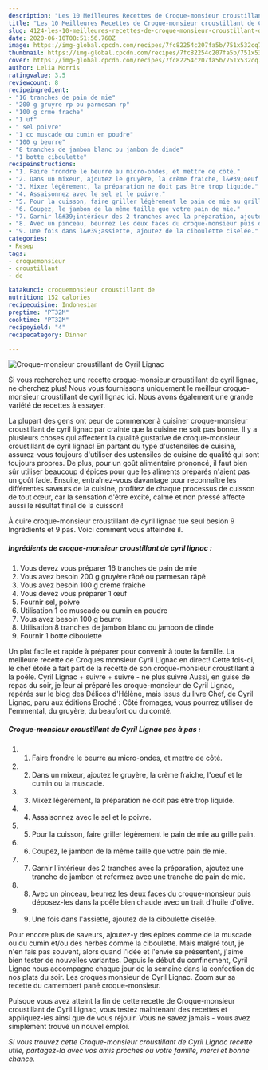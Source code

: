 ```yaml
---
description: "Les 10 Meilleures Recettes de Croque-monsieur croustillant de Cyril Lignac"
title: "Les 10 Meilleures Recettes de Croque-monsieur croustillant de Cyril Lignac"
slug: 4124-les-10-meilleures-recettes-de-croque-monsieur-croustillant-de-cyril-lignac
date: 2020-06-10T08:51:56.768Z
image: https://img-global.cpcdn.com/recipes/7fc82254c207fa5b/751x532cq70/croque-monsieur-croustillant-de-cyril-lignac-photo-principale-de-la-recette.jpg
thumbnail: https://img-global.cpcdn.com/recipes/7fc82254c207fa5b/751x532cq70/croque-monsieur-croustillant-de-cyril-lignac-photo-principale-de-la-recette.jpg
cover: https://img-global.cpcdn.com/recipes/7fc82254c207fa5b/751x532cq70/croque-monsieur-croustillant-de-cyril-lignac-photo-principale-de-la-recette.jpg
author: Lelia Morris
ratingvalue: 3.5
reviewcount: 8
recipeingredient:
- "16 tranches de pain de mie"
- "200 g gruyre rp ou parmesan rp"
- "100 g crme frache"
- "1 uf"
- " sel poivre"
- "1 cc muscade ou cumin en poudre"
- "100 g beurre"
- "8 tranches de jambon blanc ou jambon de dinde"
- "1 botte ciboulette"
recipeinstructions:
- "1. Faire frondre le beurre au micro-ondes, et mettre de côté."
- "2. Dans un mixeur, ajoutez le gruyère, la crème fraiche, l&#39;oeuf et le cumin ou la muscade."
- "3. Mixez légèrement, la préparation ne doit pas être trop liquide."
- "4. Assaisonnez avec le sel et le poivre."
- "5. Pour la cuisson, faire griller légèrement le pain de mie au grille pain."
- "6. Coupez, le jambon de la même taille que votre pain de mie."
- "7. Garnir l&#39;intérieur des 2 tranches avec la préparation, ajoutez une tranche de jambon et refermez avec une tranche de pain de mie."
- "8. Avec un pinceau, beurrez les deux faces du croque-monsieur puis déposez-les dans la poêle bien chaude avec un trait d&#39;huile d&#39;olive."
- "9. Une fois dans l&#39;assiette, ajoutez de la ciboulette ciselée."
categories:
- Resep
tags:
- croquemonsieur
- croustillant
- de

katakunci: croquemonsieur croustillant de 
nutrition: 152 calories
recipecuisine: Indonesian
preptime: "PT32M"
cooktime: "PT32M"
recipeyield: "4"
recipecategory: Dinner

---
```



![Croque-monsieur croustillant de Cyril Lignac](https://img-global.cpcdn.com/recipes/7fc82254c207fa5b/751x532cq70/croque-monsieur-croustillant-de-cyril-lignac-photo-principale-de-la-recette.jpg)

Si vous recherchez une recette croque-monsieur croustillant de cyril lignac, ne cherchez plus! Nous vous fournissons uniquement le meilleur croque-monsieur croustillant de cyril lignac ici. Nous avons également une grande variété de recettes à essayer.

La plupart des gens ont peur de commencer à cuisiner croque-monsieur croustillant de cyril lignac par crainte que la cuisine ne soit pas bonne. Il y a plusieurs choses qui affectent la qualité gustative de croque-monsieur croustillant de cyril lignac! En partant du type d'ustensiles de cuisine, assurez-vous toujours d'utiliser des ustensiles de cuisine de qualité qui sont toujours propres. De plus, pour un goût alimentaire prononcé, il faut bien sûr utiliser beaucoup d'épices pour que les aliments préparés n'aient pas un goût fade. Ensuite, entraînez-vous davantage pour reconnaître les différentes saveurs de la cuisine, profitez de chaque processus de cuisson de tout cœur, car la sensation d'être excité, calme et non pressé affecte aussi le résultat final de la cuisson!

<!--inarticleads1-->

À cuire croque-monsieur croustillant de cyril lignac tue seul besion 9 Ingrédients et 9 pas. Voici comment vous atteindre il.

##### Ingrédients de croque-monsieur croustillant de cyril lignac :

1. Vous devez vous préparer 16 tranches de pain de mie
1. Vous avez besoin 200 g gruyère râpé ou parmesan râpé
1. Vous avez besoin 100 g crème fraîche
1. Vous devez vous préparer 1 œuf
1. Fournir  sel, poivre
1. Utilisation 1 cc muscade ou cumin en poudre
1. Vous avez besoin 100 g beurre
1. Utilisation 8 tranches de jambon blanc ou jambon de dinde
1. Fournir 1 botte ciboulette


Un plat facile et rapide à préparer pour convenir à toute la famille. La meilleure recette de Croques monsieur Cyril Lignac en direct! Cette fois-ci, le chef étoilé a fait part de la recette de son croque-monsieur croustillant à la poêle. Cyril Lignac + suivre + suivre - ne plus suivre Aussi, en guise de repas du soir, je leur ai préparé les croque-monsieur de Cyril Lignac, repérés sur le blog des Délices d&#39;Hélène, mais issus du livre Chef, de Cyril Lignac, paru aux éditions Broché : Côté fromages, vous pourrez utiliser de l&#39;emmental, du gruyère, du beaufort ou du comté. 

<!--inarticleads2-->

##### Croque-monsieur croustillant de Cyril Lignac pas à pas :

1. 1. Faire frondre le beurre au micro-ondes, et mettre de côté.
1. 2. Dans un mixeur, ajoutez le gruyère, la crème fraiche, l&#39;oeuf et le cumin ou la muscade.
1. 3. Mixez légèrement, la préparation ne doit pas être trop liquide.
1. 4. Assaisonnez avec le sel et le poivre.
1. 5. Pour la cuisson, faire griller légèrement le pain de mie au grille pain.
1. 6. Coupez, le jambon de la même taille que votre pain de mie.
1. 7. Garnir l&#39;intérieur des 2 tranches avec la préparation, ajoutez une tranche de jambon et refermez avec une tranche de pain de mie.
1. 8. Avec un pinceau, beurrez les deux faces du croque-monsieur puis déposez-les dans la poêle bien chaude avec un trait d&#39;huile d&#39;olive.
1. 9. Une fois dans l&#39;assiette, ajoutez de la ciboulette ciselée.


Pour encore plus de saveurs, ajoutez-y des épices comme de la muscade ou du cumin et/ou des herbes comme la ciboulette. Mais malgré tout, je n&#39;en fais pas souvent, alors quand l&#39;idée et l&#39;envie se présentent, j&#39;aime bien tester de nouvelles variantes. Depuis le début du confinement, Cyril Lignac nous accompagne chaque jour de la semaine dans la confection de nos plats du soir. Les croques monsieur de Cyril Lignac. Zoom sur sa recette du camembert pané croque-monsieur. 

<!--inarticleads1-->

<p>
Puisque vous avez atteint la fin de cette recette de Croque-monsieur croustillant de Cyril Lignac, vous testez maintenant des recettes et appliquez-les ainsi que de vous réjouir. Vous ne savez jamais - vous avez simplement trouvé un nouvel emploi.
</p>

<p>
<i>Si vous trouvez cette Croque-monsieur croustillant de Cyril Lignac recette utile, partagez-la avec vos amis proches ou votre famille, merci et bonne chance.</i>
</p>
